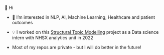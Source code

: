 👋 Hi
- 👀 I’m interested in NLP, AI, Machine Learning, Healthcare and patient outcomes
  
- 💡 I worked on this [Structural Topic Modelling](https://github.com/nhsx/stm-survey-text/commits?author=AnnaLinton) project as a Data science intern with NHSX analytics unit in 2022
- Most of my repos are private - but I will do better in the future!

<!---
AnnaLinton/AnnaLinton is a ✨ special ✨ repository because its `README.md` (this file) appears on your GitHub profile.
You can click the Preview link to take a look at your changes.
--->
